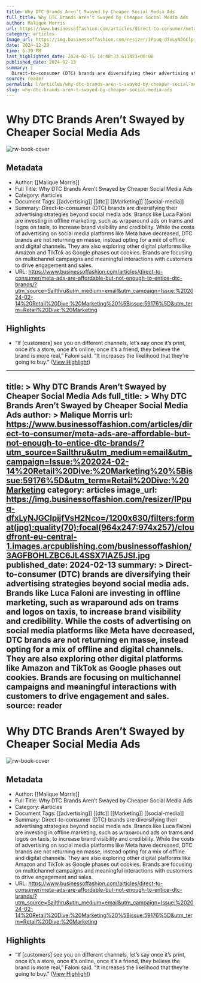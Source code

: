 ```yaml
---
title: Why DTC Brands Aren’t Swayed by Cheaper Social Media Ads
full_title: Why DTC Brands Aren’t Swayed by Cheaper Social Media Ads
author: Malique Morris
url: https://www.businessoffashion.com/articles/direct-to-consumer/meta-ads-are-affordable-but-not-enough-to-entice-dtc-brands/?utm_source=Sailthru&utm_medium=email&utm_campaign=Issue:%202024-02-14%20Retail%20Dive:%20Marketing%20%5Bissue:59176%5D&utm_term=Retail%20Dive:%20Marketing
category: articles
image_url: https://img.businessoffashion.com/resizer/IPpuq-dfxLyNJGClpijfVsH2Nco=/1200x630/filters:format(jpg):quality(70):focal(964x247:974x257)/cloudfront-eu-central-1.images.arcpublishing.com/businessoffashion/3AGFBOHLZBC6JL4SSX7IAZ5JSI.jpg
date: 2024-12-29
time: 6:39 PM
last_highlighted_date: 2024-02-15 14:48:33.611423+00:00
published_date: 2024-02-13
summary: |
  Direct-to-consumer (DTC) brands are diversifying their advertising strategies beyond social media ads. Brands like Luca Faloni are investing in offline marketing, such as wraparound ads on trams and logos on taxis, to increase brand visibility and credibility. While the costs of advertising on social media platforms like Meta have decreased, DTC brands are not returning en masse, instead opting for a mix of offline and digital channels. They are also exploring other digital platforms like Amazon and TikTok as Google phases out cookies. Brands are focusing on multichannel campaigns and meaningful interactions with customers to drive engagement and sales.
source: reader
permalink: l/articles/why-dtc-brands-aren-t-swayed-by-cheaper-social-media-ads
slug: why-dtc-brands-aren-t-swayed-by-cheaper-social-media-ads
---
```

# Why DTC Brands Aren’t Swayed by Cheaper Social Media Ads

![rw-book-cover](https://img.businessoffashion.com/resizer/IPpuq-dfxLyNJGClpijfVsH2Nco=/1200x630/filters:format(jpg):quality(70):focal(964x247:974x257)/cloudfront-eu-central-1.images.arcpublishing.com/businessoffashion/3AGFBOHLZBC6JL4SSX7IAZ5JSI.jpg)

## Metadata
- Author: [[Malique Morris]]
- Full Title: Why DTC Brands Aren’t Swayed by Cheaper Social Media Ads
- Category: #articles
- Document Tags: [[advertising]] [[dtc]] [[Marketing]] [[social-media]] 
- Summary: Direct-to-consumer (DTC) brands are diversifying their advertising strategies beyond social media ads. Brands like Luca Faloni are investing in offline marketing, such as wraparound ads on trams and logos on taxis, to increase brand visibility and credibility. While the costs of advertising on social media platforms like Meta have decreased, DTC brands are not returning en masse, instead opting for a mix of offline and digital channels. They are also exploring other digital platforms like Amazon and TikTok as Google phases out cookies. Brands are focusing on multichannel campaigns and meaningful interactions with customers to drive engagement and sales.
- URL: https://www.businessoffashion.com/articles/direct-to-consumer/meta-ads-are-affordable-but-not-enough-to-entice-dtc-brands/?utm_source=Sailthru&utm_medium=email&utm_campaign=Issue:%202024-02-14%20Retail%20Dive:%20Marketing%20%5Bissue:59176%5D&utm_term=Retail%20Dive:%20Marketing

## Highlights
- “If [customers] see you on different channels, let’s say once it’s print, once it’s a store, once it’s online, once it’s a friend, they believe the brand is more real,” Faloni said. “It increases the likelihood that they’re going to buy.” ([View Highlight](https://read.readwise.io/read/01hppkv74j958xt1bq5hd662nx))


---
title: >
  Why DTC Brands Aren’t Swayed by Cheaper Social Media Ads
full_title: >
  Why DTC Brands Aren’t Swayed by Cheaper Social Media Ads
author: >
  Malique Morris
url: https://www.businessoffashion.com/articles/direct-to-consumer/meta-ads-are-affordable-but-not-enough-to-entice-dtc-brands/?utm_source=Sailthru&utm_medium=email&utm_campaign=Issue:%202024-02-14%20Retail%20Dive:%20Marketing%20%5Bissue:59176%5D&utm_term=Retail%20Dive:%20Marketing
category: articles
image_url: https://img.businessoffashion.com/resizer/IPpuq-dfxLyNJGClpijfVsH2Nco=/1200x630/filters:format(jpg):quality(70):focal(964x247:974x257)/cloudfront-eu-central-1.images.arcpublishing.com/businessoffashion/3AGFBOHLZBC6JL4SSX7IAZ5JSI.jpg
published_date: 2024-02-13
summary: >
  Direct-to-consumer (DTC) brands are diversifying their advertising strategies beyond social media ads. Brands like Luca Faloni are investing in offline marketing, such as wraparound ads on trams and logos on taxis, to increase brand visibility and credibility. While the costs of advertising on social media platforms like Meta have decreased, DTC brands are not returning en masse, instead opting for a mix of offline and digital channels. They are also exploring other digital platforms like Amazon and TikTok as Google phases out cookies. Brands are focusing on multichannel campaigns and meaningful interactions with customers to drive engagement and sales.
source: reader
---
# Why DTC Brands Aren’t Swayed by Cheaper Social Media Ads

![rw-book-cover](https://img.businessoffashion.com/resizer/IPpuq-dfxLyNJGClpijfVsH2Nco=/1200x630/filters:format(jpg):quality(70):focal(964x247:974x257)/cloudfront-eu-central-1.images.arcpublishing.com/businessoffashion/3AGFBOHLZBC6JL4SSX7IAZ5JSI.jpg)

## Metadata
- Author: [[Malique Morris]]
- Full Title: Why DTC Brands Aren’t Swayed by Cheaper Social Media Ads
- Category: #articles
- Document Tags: [[advertising]] [[dtc]] [[Marketing]] [[social-media]] 
- Summary: Direct-to-consumer (DTC) brands are diversifying their advertising strategies beyond social media ads. Brands like Luca Faloni are investing in offline marketing, such as wraparound ads on trams and logos on taxis, to increase brand visibility and credibility. While the costs of advertising on social media platforms like Meta have decreased, DTC brands are not returning en masse, instead opting for a mix of offline and digital channels. They are also exploring other digital platforms like Amazon and TikTok as Google phases out cookies. Brands are focusing on multichannel campaigns and meaningful interactions with customers to drive engagement and sales.
- URL: https://www.businessoffashion.com/articles/direct-to-consumer/meta-ads-are-affordable-but-not-enough-to-entice-dtc-brands/?utm_source=Sailthru&utm_medium=email&utm_campaign=Issue:%202024-02-14%20Retail%20Dive:%20Marketing%20%5Bissue:59176%5D&utm_term=Retail%20Dive:%20Marketing

## Highlights
- “If [customers] see you on different channels, let’s say once it’s print, once it’s a store, once it’s online, once it’s a friend, they believe the brand is more real,” Faloni said. “It increases the likelihood that they’re going to buy.” ([View Highlight](https://read.readwise.io/read/01hppkv74j958xt1bq5hd662nx))


